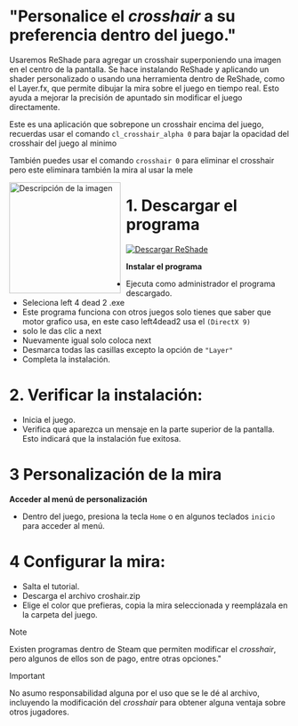 # "Personalice el *crosshair* a su preferencia dentro del juego."
Usaremos ReShade para agregar un crosshair superponiendo una imagen en el centro de la pantalla. Se hace instalando ReShade y aplicando un shader personalizado o usando una herramienta dentro de ReShade, como el Layer.fx, que permite dibujar la mira sobre el juego en tiempo real. Esto ayuda a mejorar la precisión de apuntado sin modificar el juego directamente.

Este es una aplicación que sobrepone un crosshair encima del juego, recuerdas usar el comando `cl_crosshair_alpha 0`
para bajar la opacidad del crosshair del juego al minimo

También puedes usar el comando `crosshair 0` para eliminar el crosshair pero este eliminara también la mira al usar la mele 

<p>
  <img src="https://raw.githubusercontent.com/SalvadorDante/Left4Dead/main/target.png" alt="Descripción de la imagen" width="200" style="float: left; margin-right: 10px;" />


 #  **1. Descargar el programa**

   [![Descargar ReShade](https://img.shields.io/badge/Descargar-ReShade%204.7.0-blue)](https://github.com/SalvadorDante/Left4Dead/releases/download/dead/ReShade_Setup_4.7.0.exe)

   **Instalar el programa**
   
   - Ejecuta como administrador el programa descargado.
   - Seleciona left 4 dead 2 .exe
   - Este programa funciona con otros juegos solo tienes que saber que motor grafico usa, en este caso left4dead2 usa el `(DirectX 9)`
   - solo le das clic a next
   - Nuevamente igual solo coloca next
   - Desmarca todas las casillas excepto la opción de `"Layer"`
   - Completa la instalación.

 # **2. Verificar la instalación**:
   - Inicia el juego.
   - Verifica que aparezca un mensaje en la parte superior de la pantalla. Esto indicará que la instalación fue exitosa.
     
 # **3 Personalización de la mira**

**Acceder al menú de personalización**
 - Dentro del juego, presiona la tecla `Home` o en algunos teclados `inicio` para acceder al menú.
   
# **4 Configurar la mira**:
   - Salta el tutorial.
   - Descarga el archivo croshair.zip
   - Elige el color que prefieras, copia la mira seleccionada y reemplázala en la carpeta del juego.






> [!NOTE]
> Existen programas dentro de Steam que permiten modificar el *crosshair*, pero algunos de ellos son de pago, entre otras opciones."




> [!IMPORTANT]
> No asumo responsabilidad alguna por el uso que se le dé al archivo, incluyendo la modificación del *crosshair* para obtener alguna ventaja sobre otros jugadores.

